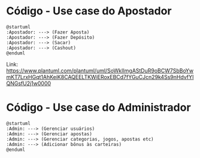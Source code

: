 # Código - Use case do Apostador

~~~plantUML 
@startuml
:Apostador: ---> (Fazer Aposta)     
:Apostador: ---> (Fazer Depósito)
:Apostador: ---> (Sacar)
:Apostador: ---> (Cashout)
@enduml 
~~~

Link: https://www.plantuml.com/plantuml/uml/SoWkIImgAStDuR9oBCW7SbBoYwmKT7LrxHGqt1AhKeiK8CAQEELTKWiERoxEBCd7fYGuCJcn29k4Ss9nHdvfYIQNGsfU2j1w0000


# Código - Use case do Administrador

~~~plantuml
@startuml
:Admin: ---> (Gerenciar usuários)     
:Admin: ---> (Gerenciar apostas)
:Admin: ---> (Gerenciar categorias, jogos, apostas etc)
:Admin: ---> (Adicionar bônus às carteiras)
@enduml 
~~~~
